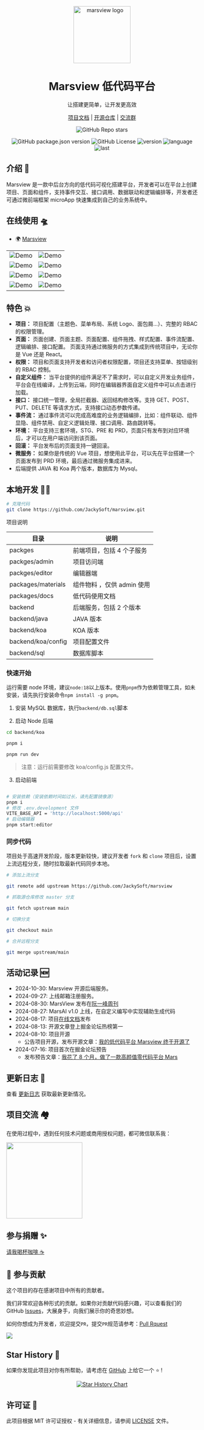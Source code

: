 <div align="center">

<a href="http://marsview.cc/"><img src="https://marsview.cdn.bcebos.com/mars-logo.png" width="150" alt="marsview logo"></a>

# Marsview 低代码平台

让搭建更简单，让开发更高效

[项目文档](http://docs.marsview.cc/) |
[开源仓库](https://github.com/JackySoft/marsview) |
[交流群](https://marsview.cdn.bcebos.com/qrcode.jpg)

</div>

<div align="center">

![GitHub Repo stars](https://img.shields.io/github/stars/JackySoft/marsview)

![GitHub package.json version](https://img.shields.io/github/package-json/v/JackySoft/marsview)
![GitHub License](https://img.shields.io/github/license/JackySoft/marsview)
![version](https://img.shields.io/npm/v/amis)
![language](https://img.shields.io/github/languages/top/JackySoft/marsview)
![last](https://img.shields.io/github/last-commit/JackySoft/marsview.svg)

</div>

## 介绍 🚀

Marsview 是一款中后台方向的低代码可视化搭建平台，开发者可以在平台上创建项目、页面和组件，支持事件交互、接口调用、数据联动和逻辑编排等，开发者还可通过微前端框架 microApp 快速集成到自己的业务系统中。

## 在线使用 🛸

- 🌍 [Marsview](http://www.marsview.cc/)

|                                    |                                    |
| ---------------------------------- | ---------------------------------- |
| ![Demo](/.github/imgs/intro1.png)  | ![Demo](./.github/imgs/intro2.png) |
| ![Demo](./.github/imgs/intro3.png) | ![Demo](./.github/imgs/intro4.png) |
| ![Demo](./.github/imgs/intro5.png) | ![Demo](./.github/imgs/intro6.png) |
| ![Demo](./.github/imgs/intro7.png) | ![Demo](./.github/imgs/intro8.png) |

## 特色 💥

- **项目：**
  项目配置（主题色、菜单布局、系统 Logo、面包屑...）、完整的 RBAC 的权限管理。
- **页面：** 页面创建、页面主题、页面配置、组件拖拽、样式配置、事件流配置、逻辑编排、接口配置。
  页面支持通过微服务的方式集成到传统项目中，无论你是 Vue 还是 React。
- **权限：** 项目和页面支持开发者和访问者权限配置，项目还支持菜单、按钮级别的 RBAC 控制。
- **自定义组件：** 当平台提供的组件满足不了需求时，可以自定义开发业务组件，平台会在线编译，上传到云端，同时在编辑器界面自定义组件中可以点击进行加载。
- **接口：** 接口统一管理，全局拦截器、返回结构修改等。支持 GET、POST、PUT、DELETE 等请求方式，支持接口动态参数传递。
- **事件流：** 通过事件流可以完成高难度的业务逻辑编排，比如：组件联动、组件显隐、组件禁用、自定义逻辑处理、接口调用、路由跳转等。
- **环境：** 平台支持三套环境，STG、PRE 和 PRD，页面只有发布到对应环境后，才可以在用户端访问到该页面。
- **回滚：** 平台发布后的页面支持一键回滚。
- **微服务：** 如果你是传统的 Vue 项目，想使用此平台，可以先在平台搭建一个页面发布到 PRD 环境，最后通过微服务集成进来。
- 后端提供 JAVA 和 Koa 两个版本，数据库为 Mysql。

## 本地开发 👨‍💻

```bash
# 克隆代码
git clone https://github.com/JackySoft/marsview.git
```

项目说明

| 目录               | 说明                       |
| ------------------ | -------------------------- |
| packges            | 前端项目，包括 4 个子服务  |
| packges/admin      | 项目访问端                 |
| packges/editor     | 编辑器端                   |
| packages/materials | 组件物料 ，仅供 admin 使用 |
| packages/docs      | 低代码使用文档             |
| backend            | 后端服务，包括 2 个版本    |
| backend/java       | JAVA 版本                  |
| backend/koa        | KOA 版本                   |
| backend/koa/config | 项目配置文件               |
| backend/sql        | 数据库脚本                 |

### 快速开始

运行需要 node 环境，建议`node:18`以上版本。使用`pnpm`作为依赖管理工具，如未安装，请先执行安装命令`npm install -g pnpm`。

1. 安装 MySQL 数据库，执行`backend/db.sql`脚本

2. 启动 Node 后端

```bash
cd backend/koa

pnpm i

pnpm run dev
```

> 注意：运行前需要修改 koa/config.js 配置文件。

3. 启动前端

```bash

# 安装依赖（安装依赖时间如过长，请先配置镜像源）
pnpm i
# 修改 .env.development 文件
VITE_BASE_API = 'http://localhost:5000/api'
# 启动编辑器
pnpm start:editor
```

### 同步代码

项目处于高速开发阶段，版本更新较快，建议开发者 `fork` 和 `clone` 项目后，设置上流远程分支，随时拉取最新代码同步本地。

```bash
# 添加上流分支

git remote add upstream https://github.com/JackySoft/marsview

# 抓取源仓库修改 master 分支

git fetch upstream main

# 切换分支

git checkout main

# 合并远程分支

git merge upstream/main
```

## 活动记录 🆕

- 2024-10-30: Marsview 开源后端服务。
- 2024-09-27: 上线邮箱注册服务。
- 2024-08-30: MarsView 发布在[阮一峰周刊](https://www.ruanyifeng.com/blog/2024/08/weekly-issue-315.html)
- 2024-08-27: MarsAI v1.0 上线，在自定义编写中实现辅助生成代码
- 2024-08-17: 项目[在线文档](http://docs.marsview.cc/)发布
- 2024-08-13: 开源文章登上掘金论坛热榜第一
- 2024-08-10: 项目开源
  - 公告项目开源，发布开源文章：[我的低代码平台 Marsview 终于开源了](https://juejin.cn/post/7401009128204894244)
- 2024-07-16: 项目首次在掘金论坛预告
  - 发布预告文章：[我花了 8 个月，做了一款高颜值零代码平台 Mars](https://juejin.cn/post/7392071348480835595)

## 更新日志 📅

查看 [更新日志](https://github.com/JackySoft/marsview/blob/master/CHANGELOG.md) 获取最新更新情况。

## 项目交流 🏘️

在使用过程中，遇到任何技术问题或商用授权问题，都可微信联系我：

<img src="/.github/imgs/mywechat.jpg"  width="200">

## 参与捐赠 ✨

[请我喝杯咖啡 ☕️](https://afdian.com/a/marsview)

## 🤝 参与贡献

这个项目的存在感谢项目中所有的贡献者。

我们非常欢迎各种形式的贡献。如果你对贡献代码感兴趣，可以查看我们的 GitHub [Issues](https://github.com/JackySoft/marsview/issues?q=is%3Aissue+is%3Aopen+sort%3Aupdated-desc)，大展身手，向我们展示你的奇思妙想。

如何你想成为开发者，欢迎提交`PR`，提交`PR`规范请参考：[Pull Rquest](.github/PULL_REQUEST_TEMPLATE.md)

<a href="https://github.com/JackySoft/marsview/graphs/contributors" target="_blank">
<img src="https://contrib.rocks/image?repo=JackySoft/marsview">
</a>

## Star History 🌟

如果你发现此项目对你有所帮助，请考虑在 [GitHub](https://github.com/JackySoft/marsview) 上给它一个 ⭐️ !
<a href="https://github.com/JackySoft/marsview/stargazers" target="_blank" style="display: block" align="center">
<picture>

<source media="(prefers-color-scheme: dark)" srcset="https://api.star-history.com/svg?repos=JackySoft/marsview&type=Date&theme=dark" />
<source media="(prefers-color-scheme: light)" srcset="https://api.star-history.com/svg?repos=JackySoft/marsview&type=Date" />
<img alt="Star History Chart" src="https://api.star-history.com/svg?repos=JackySoft/marsview&type=Date" />
</picture>
</a>

## 许可证 📄

此项目根据 MIT 许可证授权 - 有关详细信息，请参阅 [LICENSE](https://github.com/JackySoft/marsview/blob/main/LICENSE) 文件。
